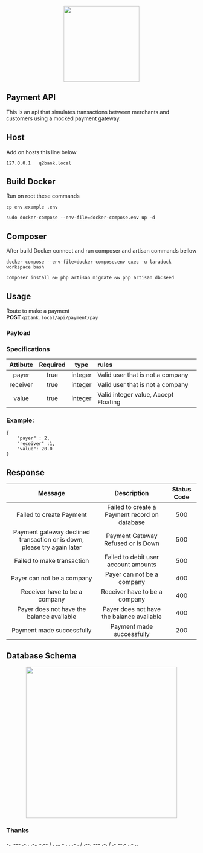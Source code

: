 <p align="center"><img src="https://user-images.githubusercontent.com/44595199/184076224-b0af60ff-796e-4f16-9cd3-71d450d4e265.png" width="200"></p>


## Payment API

This is an api that simulates transactions between merchants and customers using a mocked payment gateway.

## Host
Add on hosts this line below
```
127.0.0.1   q2bank.local
```

## Build Docker
Run on root these commands
```
cp env.example .env

sudo docker-compose --env-file=docker-compose.env up -d
```

## Composer
After build Docker connect and run composer and artisan commands bellow

```
docker-compose --env-file=docker-compose.env exec -u laradock workspace bash

composer install && php artisan migrate && php artisan db:seed

```


## Usage
Route to make a payment  
<b>POST</b>
``
q2bank.local/api/payment/pay
``
### Payload
### Specifications

| Attibute | Required |  type   | rules                                |
|:--------:|:--------:|:-------:|:-------------------------------------|
|  payer   |   true   | integer | Valid user that is not a company     |
| receiver |   true   | integer | Valid user that is not a company     |
|  value   |   true   | integer | Valid integer value, Accept Floating |

### Example:
```` 
{
    "payer" : 2,
    "receiver" :1,
    "value": 20.0
}
````
## Response

|                                 Message                                 |                  Description                  | Status Code |
|:-----------------------------------------------------------------------:|:---------------------------------------------:|:-----------:|
|                        Failed to create Payment                         | Failed to create a Payment record on database |     500     |
| Payment gateway declined transaction or is down, please try again later |      Payment Gateway Refused or is Down       |     500     |
|                       Failed to make transaction                        |     Failed to debit user account amounts      |     500     |
|                       Payer can not be a company                        |          Payer can not be a company           |     400     |
|                      Receiver have to be a company                      |         Receiver have to be a company         |     400     |
|                Payer does not have the balance available                |   Payer does not have the balance available   |     400     |
|                        Payment made successfully                        |           Payment made successfully           |     200     |

## Database Schema
<p align="center"><img src="https://user-images.githubusercontent.com/44595199/184082428-d63c0563-ad01-4dcb-bd79-256dc3871c5b.png" width="400"></p>


### Thanks 
-.. --- .-.. .-.. -.-- / . ... - . ...- . / .--. --- .-. / .- --.- ..- ..

